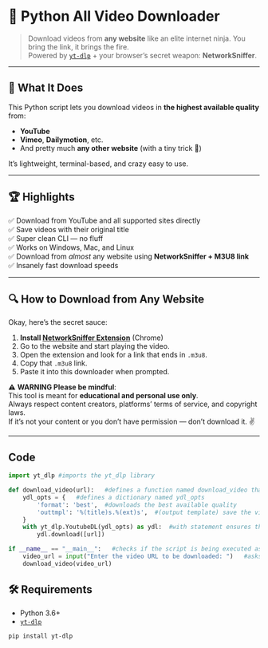# 🧠 Python All Video Downloader

> Download videos from **any website** like an elite internet ninja. You bring the link, it brings the fire.  
> Powered by [`yt-dlp`](https://github.com/yt-dlp/yt-dlp) + your browser’s secret weapon: **NetworkSniffer**.

---

## 🚀 What It Does

This Python script lets you download videos in **the highest available quality** from:
- **YouTube**
- **Vimeo**, **Dailymotion**, etc.
- And pretty much **any other website** (with a tiny trick 👀)

It’s lightweight, terminal-based, and crazy easy to use.

---

## 🏆 Highlights

✅ Download from YouTube and all supported sites directly  
✅ Save videos with their original title  
✅ Super clean CLI — no fluff  
✅ Works on Windows, Mac, and Linux  
✅ Download from *almost* any website using **NetworkSniffer + M3U8 link**  
✅ Insanely fast download speeds

---

## 🔍 How to Download from Any Website

Okay, here’s the secret sauce:

1. **Install [NetworkSniffer Extension](https://chromewebstore.google.com/detail/network-sniffer/fakcbdabfjjicnmkhljhanahlhdkjlgf])** (Chrome)
2. Go to the website and start playing the video.
3. Open the extension and look for a link that ends in `.m3u8`.
4. Copy that `.m3u8` link.
5. Paste it into this downloader when prompted.

⚠️ **WARNING Please be mindful**:  
This tool is meant for **educational and personal use only**.  
Always respect content creators, platforms’ terms of service, and copyright laws.  
If it’s not your content or you don’t have permission — don’t download it. ✌️

---
## Code
```python
import yt_dlp #imports the yt_dlp library

def download_video(url):   #defines a function named download_video that takes one parameter url
    ydl_opts = {   #defines a dictionary named ydl_opts
        'format': 'best',  #downloads the best available quality
        'outtmpl': '%(title)s.%(ext)s',  #(output template) save the video with its title
    }
    with yt_dlp.YoutubeDL(ydl_opts) as ydl:  #with statement ensures that the resources are managed properly
        ydl.download([url])

if __name__ == "__main__":   #checks if the script is being executed as the main program
    video_url = input("Enter the video URL to be downloaded: ")   #asks the user for video link  
    download_video(video_url)
```

## 🛠 Requirements

- Python 3.6+
- [`yt-dlp`](https://pypi.org/project/yt-dlp/)

```bash
pip install yt-dlp
```

